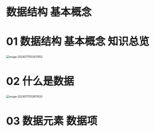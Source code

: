 # 数据结构 基本概念



# 01 数据结构 基本概念 知识总览

<img src="https://cvp.oss-cn-shanghai.aliyuncs.com/picgo/202407111534290.png" alt="image-20240711153431052" style="zoom:50%;" />



# 02 什么是数据

<img src="https://cvp.oss-cn-shanghai.aliyuncs.com/picgo/202407111539784.png" alt="image-20240711153917630" style="zoom:50%;" />



# 03 数据元素 数据项